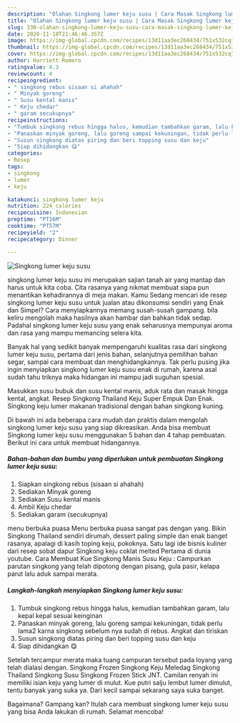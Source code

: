```yaml
---
description: "Olahan Singkong lumer keju susu | Cara Masak Singkong lumer keju susu Yang Sempurna"
title: "Olahan Singkong lumer keju susu | Cara Masak Singkong lumer keju susu Yang Sempurna"
slug: 330-olahan-singkong-lumer-keju-susu-cara-masak-singkong-lumer-keju-susu-yang-sempurna
date: 2020-11-10T21:46:46.357Z
image: https://img-global.cpcdn.com/recipes/13d11aa3ec268434/751x532cq70/singkong-lumer-keju-susu-foto-resep-utama.jpg
thumbnail: https://img-global.cpcdn.com/recipes/13d11aa3ec268434/751x532cq70/singkong-lumer-keju-susu-foto-resep-utama.jpg
cover: https://img-global.cpcdn.com/recipes/13d11aa3ec268434/751x532cq70/singkong-lumer-keju-susu-foto-resep-utama.jpg
author: Harriett Romero
ratingvalue: 4.3
reviewcount: 4
recipeingredient:
- " singkong rebus sisaan si ahahah"
- " Minyak goreng"
- " Susu kental manis"
- " Keju chedar"
- " garam secukupnya"
recipeinstructions:
- "Tumbuk singkong rebus hingga halus, kemudian tambahkan garam, lalu kepal kepal sesuai keinginan"
- "Panaskan minyak goreng, lalu goreng sampai kekuningan, tidak perlu lama2 karna singkong sebelum nya sudah di rebus. Angkat dan tiriskan"
- "Susun singkong diatas piring dan beri topping susu dan keju"
- "Siap dihidangkan 😋"
categories:
- Resep
tags:
- singkong
- lumer
- keju

katakunci: singkong lumer keju 
nutrition: 224 calories
recipecuisine: Indonesian
preptime: "PT16M"
cooktime: "PT57M"
recipeyield: "2"
recipecategory: Dinner

---
```



![Singkong lumer keju susu](https://img-global.cpcdn.com/recipes/13d11aa3ec268434/751x532cq70/singkong-lumer-keju-susu-foto-resep-utama.jpg)


singkong lumer keju susu ini merupakan sajian tanah air yang mantap dan harus untuk kita coba. Cita rasanya yang nikmat membuat siapa pun menantikan kehadirannya di meja makan.
Kamu Sedang mencari ide resep singkong lumer keju susu untuk jualan atau dikonsumsi sendiri yang Enak dan Simpel? Cara menyiapkannya memang susah-susah gampang. bila keliru mengolah maka hasilnya akan hambar dan bahkan tidak sedap. Padahal singkong lumer keju susu yang enak seharusnya mempunyai aroma dan rasa yang mampu memancing selera kita.

Banyak hal yang sedikit banyak mempengaruhi kualitas rasa dari singkong lumer keju susu, pertama dari jenis bahan, selanjutnya pemilihan bahan segar, sampai cara membuat dan menghidangkannya. Tak perlu pusing jika ingin menyiapkan singkong lumer keju susu enak di rumah, karena asal sudah tahu triknya maka hidangan ini mampu jadi suguhan spesial.

Masukkan susu bubuk dan susu kental manis, aduk rata dan masak hingga kental, angkat. Resep Singkong Thailand Keju Super Empuk Dan Enak. Singkong keju lumer makanan tradisional dengan bahan singkong kuning.


Di bawah ini ada beberapa cara mudah dan praktis dalam mengolah singkong lumer keju susu yang siap dikreasikan. Anda bisa membuat Singkong lumer keju susu menggunakan 5 bahan dan 4 tahap pembuatan. Berikut ini cara untuk membuat hidangannya.

<!--inarticleads1-->

##### Bahan-bahan dan bumbu yang diperlukan untuk pembuatan Singkong lumer keju susu:

1. Siapkan  singkong rebus (sisaan si ahahah)
1. Sediakan  Minyak goreng
1. Sediakan  Susu kental manis
1. Ambil  Keju chedar
1. Sediakan  garam (secukupnya)


menu berbuka puasa Menu berbuka puasa sangat pas dengan yang. Bikin Singkong Thailand sendiri dirumah, dessert paling simple dan enak banget rasanya, apalagi di kasih toping keju, pokoknya. Satu lagi ide bisnis kuliner dari resep sobat dapur Singkong keju coklat melted Pertama di dunia youtube. Cara Membuat Kue Singkong Manis Susu Keju : Campurkan parutan singkong yang telah dipotong dengan pisang, gula pasir, kelapa parut lalu aduk sampai merata. 

<!--inarticleads2-->

##### Langkah-langkah menyiapkan Singkong lumer keju susu:

1. Tumbuk singkong rebus hingga halus, kemudian tambahkan garam, lalu kepal kepal sesuai keinginan
1. Panaskan minyak goreng, lalu goreng sampai kekuningan, tidak perlu lama2 karna singkong sebelum nya sudah di rebus. Angkat dan tiriskan
1. Susun singkong diatas piring dan beri topping susu dan keju
1. Siap dihidangkan 😋


Setelah tercampur merata maka tuang campuran tersebut pada loyang yang telah dialasi dengan. Singkong Frozen Singkong Keju Meledag Singkong Thailand Singkong Susu Singkong Frozen Stick JNT. Camilan renyah ini memiliki isian keju yang lumer di mulut. Kue putri salju lembut lumer dimulut, tentu banyak yang suka ya. Dari kecil sampai sekarang saya suka banget. 

Bagaimana? Gampang kan? Itulah cara membuat singkong lumer keju susu yang bisa Anda lakukan di rumah. Selamat mencoba!
